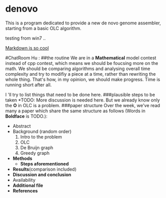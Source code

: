 denovo
======

This is a program dedicated to provide a new de novo genome assembler, starting from a basic OLC algorithm.


testing from win7 ..


[Markdown is so cool](https://github.com/adam-p/markdown-here/wiki/Markdown-Cheatsheet "mk cheatsheet")

#ChatRoom
Hu :
##the routine
We are in a **Mathematical** model contest instead of cpp contest, which means we should be foucsing more on the math. We should be comparing algorithms and analysing overall time complexity and try to modifiy a piece at a time, rather than rewriting the whole thing. That's how, in my opinion, we should make progress. Time is running short after all.

I 'll try to list things that need to be done here.
###plausible steps to be taken
  *TODO: More discussion is needed here. But we already know only the  **O** in OLC is a problem.
###paper structure
Over the week, we've read many a paper which share the same structure as follows (Words in **Boldface** is TODO.):
  * Abstract
  * Background (random order)
    1. Intro to the problem
    2. OLC
    3. De Bruijn graph
    4. Greedy graph
  * __Methods__
    * __Steps aforementioned__
  * __Results__(comparison included)
  * __Discussion and conclusion__
  * Availability
  * __Additional file__
  * __References__
